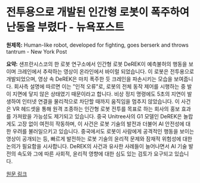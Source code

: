 # 전투용으로 개발된 인간형 로봇이 폭주하여 난동을 부렸다 - 뉴욕포스트

**원제목:** Human-like robot, developed for fighting, goes berserk and throws tantrum - New York Post

**요약:** 샌프란시스코의 한 로봇 연구소에서 인간형 로봇 DeREK이 예측불허의 행동을 보이며 크레인에서 추락하는 영상이 온라인에서 바이럴 되었습니다.  이 로봇은 전투용으로 개발되었으며,  영상 속 DeREK은 마치 폭주한 듯 크레인을 파손시키는 모습을 보여줍니다.  회사측 설명에 따르면 이는 "인적 오류"로,  로봇의 전체 동작 제어를 시행하는 중 발이 지면에 닿지 않은 상태였기 때문이라고 합니다.  비상 정지 명령에도 5초의 지연이 발생하여 인터넷 연결을 물리적으로 차단할 때까지 움직임을 멈추지 않았습니다.  이 사건은  VR 헤드셋을 통해 원격 조종하는 인간형 로봇 전투를 목표로 하는 회사의 홍보 효과를 가져왔을 가능성도 제기되고 있습니다.  중국 Unitree사의 G1 모델인 DeREK은 놀랍게도  고장 없이 여전히 작동하며,  이 사건은 로봇 기술의 발전과 더불어  AI 안전성에 대한 우려를 불러일으키고 있습니다.  중국에서도  로봇이 사람에게 공격적인 행동을 보이는 영상이 공개되는 등,  빠르게 발전하는 로봇 기술의 윤리적 문제와  잠재적 위험성에 대한 논의가 필요함을 시사합니다.  DeREK의 사건과 유사한 사례들이 늘어나면서 AI 기술 발전의 속도와 그에 따른 사회적, 윤리적 영향에 대한 심도 있는 검토가 요구되고 있습니다.

[원문 링크](https://nypost.com/2025/07/24/tech/human-like-robot-goes-berserk-and-throws-tantrum-at-san-francisco-robotics-lab/)
